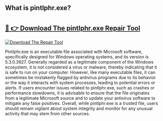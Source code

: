 ## What is pintlphr.exe? 

# <h2><a href="https://exedetect.com/download.php?pintlphr.exe">🔗 👉 Download The pintlphr.exe Repair Tool</a></h2>

[![Download The Repair Tool](https://exedetect.com/download-button.jpg)](https://exedetect.com/download.php?pintlphr.exe)

Pintlphr.exe is an executable file associated with Microsoft software, specifically designed for Windows operating systems, and its version is 5.3.0.3927. Generally regarded as a legitimate component of the Windows ecosystem, it is not considered a virus or malware, thereby indicating that it is safe to run on your computer. However, like many executable files, it can sometimes be mistakenly flagged by antivirus programs due to its behavior or the way it interacts with system processes, leading to potential errors or alerts. If users encounter issues related to pintlphr.exe, such as crashes or performance slowdowns, it is advisable to ensure that the file originates from a legitimate Microsoft source and to update your antivirus software to mitigate any false positives. Overall, while pintlphr.exe is a trusted file, users should remain vigilant about system integrity and monitor for any unusual activity that may stem from other sources.